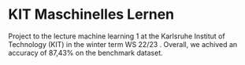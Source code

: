 # KIT Maschinelles Lernen
 
Project to the lecture machine learning 1 at the Karlsruhe Institut of Technology (KIT) in the winter term WS 22/23 . 
Overall, we achived an accuracy of 87,43% on the benchmark dataset.
